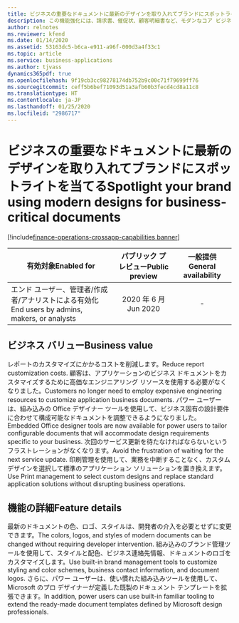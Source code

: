 ```yaml
---
title: ビジネスの重要なドキュメントに最新のデザインを取り入れてブランドにスポットライトを当てる
description: この機能強化には、請求書、催促状、顧客明細書など、モダンなコア ビジネス ドキュメントを作成できる既製のドキュメント デザイン テンプレートの拡張セットが含まれます。 高価なカスタマイズに伴う時間や難題を避けるために、パワー ユーザー向けに設計された組み込みのブランド ツールを使用します。
author: relnotes
ms.reviewer: kfend
ms.date: 01/14/2020
ms.assetid: 53163dc5-b6ca-e911-a96f-000d3a4f33c1
ms.topic: article
ms.service: business-applications
ms.author: tjvass
dynamics365pdf: true
ms.openlocfilehash: 9f19cb3cc98278174db752b9c00c71f79699ff76
ms.sourcegitcommit: ceff5b6bef71093d51a3afb60b3fecd4cd8a11c8
ms.translationtype: HT
ms.contentlocale: ja-JP
ms.lasthandoff: 01/25/2020
ms.locfileid: "2986717"
---
```

# <a name="spotlight-your-brand-using-modern-designs-for-business-critical-documents"></a><span data-ttu-id="ef991-104">ビジネスの重要なドキュメントに最新のデザインを取り入れてブランドにスポットライトを当てる</span><span class="sxs-lookup"><span data-stu-id="ef991-104">Spotlight your brand using modern designs for business-critical documents</span></span>
[!include[finance-operations-crossapp-capabilities banner](../includes/finance-operations-crossapp-capabilities.md)]

| <span data-ttu-id="ef991-105">有効対象</span><span class="sxs-lookup"><span data-stu-id="ef991-105">Enabled for</span></span>    |  <span data-ttu-id="ef991-106">パブリック プレビュー</span><span class="sxs-lookup"><span data-stu-id="ef991-106">Public preview</span></span> | <span data-ttu-id="ef991-107">一般提供</span><span class="sxs-lookup"><span data-stu-id="ef991-107">General availability</span></span> | 
| ---------- | :----------: |:----------: |
|<span data-ttu-id="ef991-108">エンド ユーザー、管理者/作成者/アナリストによる有効化</span><span class="sxs-lookup"><span data-stu-id="ef991-108">End users by admins, makers, or analysts</span></span>|<span data-ttu-id="ef991-109">2020 年 6 月</span><span class="sxs-lookup"><span data-stu-id="ef991-109">Jun 2020</span></span>| -|


## <a name="business-value"></a><span data-ttu-id="ef991-110">ビジネス バリュー</span><span class="sxs-lookup"><span data-stu-id="ef991-110">Business value</span></span>
<!-- bv start -->
<span data-ttu-id="ef991-111">レポートのカスタマイズにかかるコストを削減します。</span><span class="sxs-lookup"><span data-stu-id="ef991-111">Reduce report customization costs.</span></span> <span data-ttu-id="ef991-112">顧客は、アプリケーションのビジネス ドキュメントをカスタマイズするために高価なエンジニアリング リソースを使用する必要がなくなりました。</span><span class="sxs-lookup"><span data-stu-id="ef991-112">Customers no longer need to employ expensive engineering resources to customize application business documents.</span></span> <span data-ttu-id="ef991-113">パワー ユーザーは、組み込みの Office デザイナー ツールを使用して、ビジネス固有の設計要件に合わせて構成可能なドキュメントを調整できるようになりました。</span><span class="sxs-lookup"><span data-stu-id="ef991-113">Embedded Office designer tools are now available for power users to tailor configurable documents that will accommodate design requirements specific to your business.</span></span> <span data-ttu-id="ef991-114">次回のサービス更新を待たなければならないというフラストレーションがなくなります。</span><span class="sxs-lookup"><span data-stu-id="ef991-114">Avoid the frustration of waiting for the next service update.</span></span> <span data-ttu-id="ef991-115">印刷管理を使用して、業務を中断することなく、カスタム デザインを選択して標準のアプリケーション ソリューションを置き換えます。</span><span class="sxs-lookup"><span data-stu-id="ef991-115">Use Print management to select custom designs and replace standard application solutions without disrupting business operations.</span></span>
<!-- bv end -->



## <a name="feature-details"></a><span data-ttu-id="ef991-116">機能の詳細</span><span class="sxs-lookup"><span data-stu-id="ef991-116">Feature details</span></span>
<!--feature detail start -->
<span data-ttu-id="ef991-117">最新のドキュメントの色、ロゴ、スタイルは、開発者の介入を必要とせずに変更できます。</span><span class="sxs-lookup"><span data-stu-id="ef991-117">The colors, logos, and styles of modern documents can be changed without requiring developer intervention.</span></span> <span data-ttu-id="ef991-118">組み込みのブランド管理ツールを使用して、スタイルと配色、ビジネス連絡先情報、ドキュメントのロゴをカスタマイズします。</span><span class="sxs-lookup"><span data-stu-id="ef991-118">Use built-in brand management tools to customize styling and color schemes, business contact information, and document logos.</span></span> <span data-ttu-id="ef991-119">さらに、パワー ユーザーは、使い慣れた組み込みツールを使用して、Microsoft のプロ デザイナーが定義した既製のドキュメント テンプレートを拡張できます。</span><span class="sxs-lookup"><span data-stu-id="ef991-119">In addition, power users can use built-in familiar tooling to extend the ready-made document templates defined by Microsoft design professionals.</span></span>
<!--feature detail end -->









